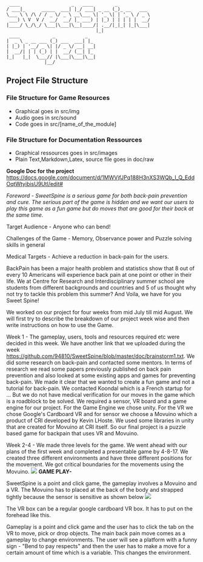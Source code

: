 	
	 ____                   _   ____        _            
	/ ___|_      _____  ___| |_/ ___| _ __ (_)_ __   ___ 
	\___ \ \ /\ / / _ \/ _ \ __\___ \| '_ \| | '_ \ / _ \
	 ___) \ V  V /  __/  __/ |_ ___) | |_) | | | | |  __/
	|____/ \_/\_/ \___|\___|\__|____/| .__/|_|_| |_|\___|
	                                 |_|                 
	 ____            _           _   
	|  _ \ _ __ ___ (_) ___  ___| |_ 
	| |_) | '__/ _ \| |/ _ \/ __| __|
	|  __/| | | (_) | |  __/ (__| |_ 
	|_|   |_|  \___// |\___|\___|\__|
	              |__/    

## Project File Structure

### File Structure for Game Resources

 * Graphical goes in src/img
 * Audio goes in src/sound
 * Code goes in src/[name_of_the_module] 

### File Structure for Documentation Ressources

 * Graphical ressources goes in src/images
 * Plain Text,Markdown,Latex, source file goes in doc/raw

**Google Doc for the project**
https://docs.google.com/document/d/1MWVjfJPq188H3nXS3WQb_I_Q_EddOqtWtyibisU9UtI/edit#

_Foreword - SweetSpine is a serious game for both back-pain prevention and cure. The serious part of the game is hidden and we want our users to play this game as a fun game but do moves that are good for their back at the same time._

Target Audience - Anyone who can bend!

Challenges of the Game -  Memory, Observance power and Puzzle solving skills in general

Medical Targets - Achieve a reduction in back-pain for the users.

BackPain has been a major health problem and statistics show that 8 out of every 10 Americans will experience back pain at one point or other in their life. We at Centre for Research and Interdisciplinary summer school are students from different backgrounds and countries and 5 of us thought why not try to tackle this problem this summer? And Voila, we have for you
Sweet Spine!

We worked on our project for four weeks from mid July till mid August. We will first try to describe the breakdown of our project week wise and then write instructions on how to use the Game.

Week 1 - The gameplay, users, tools and resources required etc were decided in this week. We have another link that we uploaded during the week https://github.com/94810/SweetSpine/blob/master/doc/brainstorm1.txt. We did some research on back-pain and contacted some mentors. In terms of research we read some papers previously published on back pain prevention and also looked at some existing apps and games for preventing back-pain. We made it clear that we wanted to create a fun game and not a tutorial for back-pain. We contacted Koondal which is a French startup for ... But we do not have medical verification for our moves in the game which is a roadblock to be solved. We required a sensor, VR board and a game engine for our project. For the Game Engine we chose unity. For the VR we chose Google's Cardboard VR and for sensor we choose a Movuino which a product of CRI developed by Kevin LHoste. We used some libraries in unity that are created for Movuino at CRI itself. So our final project is a puzzle based game for backpain that uses VR and Movuino.

Week 2-4 - We made three levels for the game. We went ahead with our plans of the first week and completed a presentable game by 4-8-17.
We created three different environments and have three different positions for the movement. We got critical boundaries for the movements using the Movuino. 
![]({{site.baseurl}}//VR.jpg)
**GAME PLAY-**

SweetSpine is a point and click game, the gameplay involves a Movuino and a VR. The Movuino has to placed at the back of the body and strapped tightly because the sensor is sensitive as shown below
![]({{site.baseurl}}//Movuino.jpg) 

The VR box can be a regular google cardboard VR box. It has to put on the forehead like this.



Gameplay is a point and click game and the user has to click the tab on the VR to move, pick or drop objects. The main back pain move comes as a gameplay to change environments. The user will see a platform with a funny sign - "Bend to pay respects" and then the user has to make a move for a certain amount of time which is a variable. This changes the environment.

